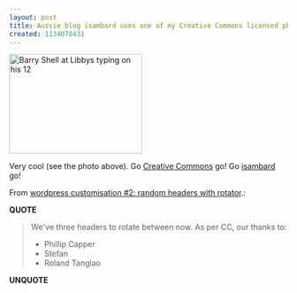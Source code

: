 ```yaml
---
layout: post
title: Aussie blog isambard uses one of my Creative Commons licensed photos
created: 1134078431
---
```

<a title="isambard used this photo for their blog. Go CC go!" href="http://www.flickr.com/photos/roland/68357879/"><img width="240" height="180" border="0" alt="Barry Shell at Libbys typing on his 12" src="http://static.flickr.com/6/68357879_b2242b6ed1_m.jpg" /></a> <p>Very cool (see the photo above). Go <a href="http://creativecommons.org/">Creative Commons</a> go! Go <a href="http://isambard.com.au/">isambard</a> go!</p>   <p>From <a href="http://isambard.com.au/blog/?p=17">wordpress customisation #2: random headers with rotator</a>.:</p>   <p><strong>QUOTE</strong></p> <blockquote>We've three headers to rotate between now. As per CC, our thanks to:    <ul>  <li>Phillip Capper </li> <li>Stefan</li>   <li>Roland Tanglao </li> </ul>   </blockquote> <p><strong>UNQUOTE</strong></p>   

